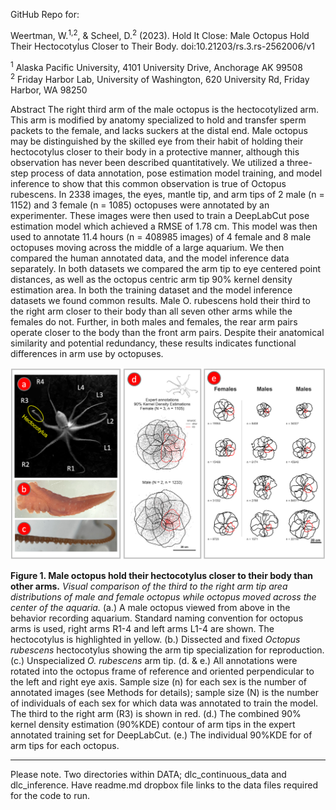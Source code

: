GitHub Repo for:

Weertman, W.<sup>1,2</sup>, & Scheel, D.<sup>2</sup> (2023). Hold It Close: Male Octopus Hold Their Hectocotylus Closer to Their Body. doi:10.21203/rs.3.rs-2562006/v1

<sup>1</sup> Alaska Pacific University, 4101 University Drive, Anchorage AK 99508  
<sup>2</sup> Friday Harbor Lab, University of Washington, 620 University Rd, Friday Harbor, WA 98250

Abstract
The right third arm of the male octopus is the hectocotylized arm. This arm is modified by anatomy specialized to hold and transfer sperm packets to the female, and lacks suckers at the distal end. Male octopus may be distinguished by the skilled eye from their habit of holding their hectocotylus closer to their body in a protective manner, although this observation has never been described quantitatively. We utilized a three-step process of data annotation, pose estimation model training, and model inference to show that this common observation is true of Octopus rubescens. In 2338 images, the eyes, mantle tip, and arm tips of 2 male (n = 1152)  and 3 female (n = 1085) octopuses were annotated by an experimenter. These images were then used to train a DeepLabCut pose estimation model which achieved a RMSE of 1.78 cm. This model was then used to annotate 11.4 hours (n = 408985 images) of 4 female and 8 male octopuses moving across the middle of a large aquarium. We then compared the human annotated data, and the model inference data separately. In both datasets we compared the arm tip to eye centered point distances, as well as the octopus centric arm tip 90% kernel density estimation area. In both the training dataset and the model inference datasets we found common results. Male O. rubescens hold their third to the right arm closer to their body than all seven other arms while the females do not. Further, in both males and females, the rear arm pairs operate closer to the body than the front arm pairs. Despite their anatomical similarity and potential redundancy, these results indicates functional differences in arm use by octopuses.

![Male octopus hold their hectocotylus closer to their body than other arms](/PLOTS/Figure1.png)

**Figure 1. Male octopus hold their hectocotylus closer to their body than other arms.** *Visual comparison of the third to the right arm tip area distributions of male and female octopus while octopus moved across the center of the aquaria.* (a.) A male octopus viewed from above in the behavior recording aquarium. Standard naming convention for octopus arms is used, right arms R1-4 and left arms L1-4 are shown. The hectocotylus is highlighted in yellow. (b.) Dissected and fixed *Octopus rubescens* hectocotylus showing the arm tip specialization for reproduction. (c.) Unspecialized *O. rubescens* arm tip. (d. & e.) All annotations were rotated into the octopus frame of reference and oriented perpendicular to the left and right eye axis. Sample size (n) for each sex is the number of annotated images (see Methods for details); sample size (N) is the number of individuals of each sex for which data was annotated to train the model. The third to the right arm (R3) is shown in red. (d.) The combined 90% kernel density estimation (90%KDE) contour of arm tips in the expert annotated training set for DeepLabCut. (e.) The individual 90%KDE for of arm tips for each octopus.

_____________________

Please note. Two directories within DATA; dlc_continuous_data and dlc_inference. Have readme.md dropbox file links to the data files required for the code to run. 

